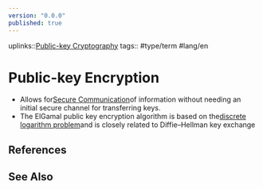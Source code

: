 ```yaml
---
version: "0.0.0"
published: true
---
```

uplinks::[Public-key Cryptography](./Public-key%20Cryptography.md)
tags:: #type/term #lang/en 
# Public-key Encryption
- Allows for[Secure Communication](./Secure%20Communication.md)of information without needing an initial secure channel for transferring keys.
- The ElGamal public key encryption algorithm is based on the[discrete logarithm problem](./discrete%20logarith%20problem.md)and is closely related to Diffie–Hellman key exchange
## References

## See Also
